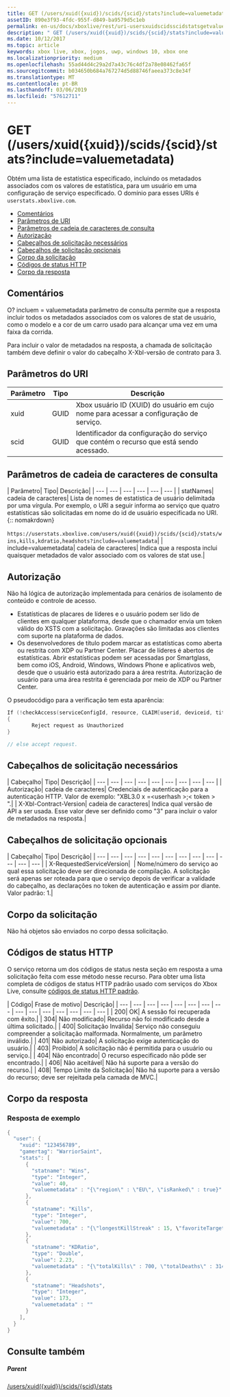 ```yaml
---
title: GET (/users/xuid({xuid})/scids/{scid}/stats?include=valuemetadata)
assetID: 890e3f93-4fdc-955f-d849-ba9579d5c1eb
permalink: en-us/docs/xboxlive/rest/uri-usersxuidscidsscidstatsgetvaluemetadata.html
description: " GET (/users/xuid({xuid})/scids/{scid}/stats?include=valuemetadata)"
ms.date: 10/12/2017
ms.topic: article
keywords: xbox live, xbox, jogos, uwp, windows 10, xbox one
ms.localizationpriority: medium
ms.openlocfilehash: 55ad44d4c29a2d7a43c76c4df2a78e08462fa65f
ms.sourcegitcommit: b034650b684a767274d5d88746faeea373c8e34f
ms.translationtype: MT
ms.contentlocale: pt-BR
ms.lasthandoff: 03/06/2019
ms.locfileid: "57612711"
---
```

# <a name="get-usersxuidxuidscidsscidstatsincludevaluemetadata"></a>GET (/users/xuid({xuid})/scids/{scid}/stats?include=valuemetadata)
Obtém uma lista de estatística especificado, incluindo os metadados associados com os valores de estatística, para um usuário em uma configuração de serviço especificado.
O domínio para esses URIs é `userstats.xboxlive.com`.

  * [Comentários](#ID4EV)
  * [Parâmetros de URI](#ID4EAB)
  * [Parâmetros de cadeia de caracteres de consulta](#ID4ELB)
  * [Autorização](#ID4EWC)
  * [Cabeçalhos de solicitação necessários](#ID4ERD)
  * [Cabeçalhos de solicitação opcionais](#ID4EDF)
  * [Corpo da solicitação](#ID4EHG)
  * [Códigos de status HTTP](#ID4ESG)
  * [Corpo da resposta](#ID4EJCAC)

<a id="ID4EV"></a>


## <a name="remarks"></a>Comentários

O? incluem = valuemetadata parâmetro de consulta permite que a resposta incluir todos os metadados associados com os valores de stat de usuário, como o modelo e a cor de um carro usado para alcançar uma vez em uma faixa da corrida.

Para incluir o valor de metadados na resposta, a chamada de solicitação também deve definir o valor do cabeçalho X-Xbl-versão de contrato para 3.

<a id="ID4EAB"></a>


## <a name="uri-parameters"></a>Parâmetros do URI

| Parâmetro| Tipo| Descrição|
| --- | --- | --- |
| xuid| GUID| Xbox usuário ID (XUID) do usuário em cujo nome para acessar a configuração de serviço.|
| scid| GUID| Identificador da configuração do serviço que contém o recurso que está sendo acessado.|

<a id="ID4ELB"></a>


## <a name="query-string-parameters"></a>Parâmetros de cadeia de caracteres de consulta

| Parâmetro| Tipo| Descrição|
| --- | --- | --- | --- | --- | --- |
| statNames| cadeia de caracteres| Lista de nomes de estatística de usuário delimitada por uma vírgula. Por exemplo, o URI a seguir informa ao serviço que quatro estatísticas são solicitadas em nome do id de usuário especificada no URI. {:: nomakrdown}<br/><br/>`https://userstats.xboxlive.com/users/xuid({xuid})/scids/{scid}/stats/wins,kills,kdratio,headshots?include=valuemetadata`| 
| include=valuemetadata| cadeia de caracteres| Indica que a resposta inclui quaisquer metadados de valor associado com os valores de stat use.|

<a id="ID4EWC"></a>


## <a name="authorization"></a>Autorização

Não há lógica de autorização implementada para cenários de isolamento de conteúdo e controle de acesso.

   * Estatísticas de placares de líderes e o usuário podem ser lido de clientes em qualquer plataforma, desde que o chamador envia um token válido do XSTS com a solicitação. Gravações são limitadas aos clientes com suporte na plataforma de dados.
   * Os desenvolvedores de título podem marcar as estatísticas como aberta ou restrita com XDP ou Partner Center. Placar de líderes é abertos de estatísticas. Abrir estatísticas podem ser acessadas por Smartglass, bem como iOS, Android, Windows, Windows Phone e aplicativos web, desde que o usuário está autorizado para a área restrita. Autorização de usuário para uma área restrita é gerenciada por meio de XDP ou Partner Center.

O pseudocódigo para a verificação tem esta aparência:


```cpp
If (!checkAccess(serviceConfigId, resource, CLAIM[userid, deviceid, titleid]))
{
        Reject request as Unauthorized
}

// else accept request.

```


<a id="ID4ERD"></a>


## <a name="required-request-headers"></a>Cabeçalhos de solicitação necessários

| Cabeçalho| Tipo| Descrição|
| --- | --- | --- | --- | --- | --- | --- | --- | --- |
| Autorização| cadeia de caracteres| Credenciais de autenticação para a autenticação HTTP. Valor de exemplo: "XBL3.0 x =&lt;userhash >;&lt; token > ".|
| X-Xbl-Contract-Version| cadeia de caracteres| Indica qual versão de API a ser usada. Esse valor deve ser definido como "3" para incluir o valor de metadados na resposta.|

<a id="ID4EDF"></a>


## <a name="optional-request-headers"></a>Cabeçalhos de solicitação opcionais

| Cabeçalho| Tipo| Descrição|
| --- | --- | --- | --- | --- | --- | --- | --- | --- | --- | --- | --- |
| X-RequestedServiceVersion|  | Nome/número do serviço ao qual essa solicitação deve ser direcionada de compilação. A solicitação será apenas ser roteada para que o serviço depois de verificar a validade do cabeçalho, as declarações no token de autenticação e assim por diante. Valor padrão: 1.|

<a id="ID4EHG"></a>


## <a name="request-body"></a>Corpo da solicitação

Não há objetos são enviados no corpo dessa solicitação.

<a id="ID4ESG"></a>


## <a name="http-status-codes"></a>Códigos de status HTTP

O serviço retorna um dos códigos de status nesta seção em resposta a uma solicitação feita com esse método nesse recurso. Para obter uma lista completa de códigos de status HTTP padrão usado com serviços do Xbox Live, consulte [códigos de status HTTP padrão](../../additional/httpstatuscodes.md).

| Código| Frase de motivo| Descrição|
| --- | --- | --- | --- | --- | --- | --- | --- | --- | --- | --- | --- | --- | --- | --- |
| 200| OK| A sessão foi recuperada com êxito.|
| 304| Não modificado| Recurso não foi modificado desde a última solicitado.|
| 400| Solicitação Inválida| Serviço não conseguiu compreender a solicitação malformada. Normalmente, um parâmetro inválido.|
| 401| Não autorizado| A solicitação exige autenticação do usuário.|
| 403| Proibido| A solicitação não é permitida para o usuário ou serviço.|
| 404| Não encontrado| O recurso especificado não pôde ser encontrado.|
| 406| Não aceitável| Não há suporte para a versão do recurso.|
| 408| Tempo Limite da Solicitação| Não há suporte para a versão do recurso; deve ser rejeitada pela camada de MVC.|

<a id="ID4EJCAC"></a>


## <a name="response-body"></a>Corpo da resposta

<a id="ID4EPCAC"></a>


### <a name="sample-response"></a>Resposta de exemplo


```cpp
{
  "user": {
    "xuid": "123456789",
    "gamertag": "WarriorSaint",
    "stats": [
      {
        "statname": "Wins",
        "type": "Integer",
        "value": 40,
        "valuemetadata" : "{\"region\" : \"EU\", \"isRanked\" : true}"
      },
      {
        "statname": "Kills",
        "type": "Integer",
        "value": 700,
        "valuemetadata" : "{\"longestKillStreak" : 15, \"favoriteTarget\" : \"CrazyPigeon\"}"
      },
      {
        "statname": "KDRatio",
        "type": "Double",
        "value": 2.23,
        "valuemetadata" : "{\"totalKills\" : 700, \"totalDeaths\" : 314}"
      },
      {
        "statname": "Headshots",
        "type": "Integer",
        "value": 173,
        "valuemetadata" : ""
      }
    ],
  }
}

```


<a id="ID4EZCAC"></a>


## <a name="see-also"></a>Consulte também

<a id="ID4E2CAC"></a>


##### <a name="parent"></a>Parent

[/users/xuid({xuid})/scids/{scid}/stats](uri-usersxuidscidsscidstats.md)

